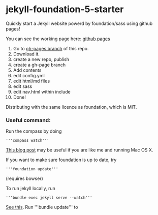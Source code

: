 jekyll-foundation-5-starter
===========================

Quickly start a Jekyll website powerd by foundation/sass using github pages! 


You can see the working page here: [github pages](http://daigofuji.github.io/jekyll-foundation-5-starter/)


1. Go to [gh-pages branch](https://github.com/daigofuji/jekyll-foundation-5-starter/tree/gh-pages) of this repo.
2. Download it.
3. create a new repo, publish
4. create a gh-page branch
5. Add contents
6. edit config.yml
7. edit html/md files
8. edit sass 
9. edit nav.html within include
10. Done!

Distributing with the same licence as foundation, which is MIT.

### Useful command:

Run the compass by doing 

    '''compass watch'''

<a href="http://daigo.org/2013/11/installing-npm-on-mavericks-macbook-pro/">This blog post</a> may be useful if you are like me and running Mac OS X.

If you want to make sure foundation is up to date, try 

    '''foundation update'''

(requires bowser)

To run jekyll locally, run 

    '''bundle exec jekyll serve --watch'''
    
<a href="https://help.github.com/articles/using-jekyll-with-pages">See this</a>. Run '''bundle update''' to 
